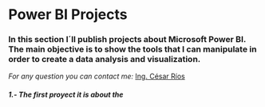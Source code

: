 # Power BI Projects
### In this section I´ll publish projects about Microsoft Power BI. The main objective is to show the tools that I can manipulate in order to create a data analysis and visualization.
*For any question you can contact me:* [Ing. César Ríos](https://www.linkedin.com/in/cesarriosag/)

##### 1.- The first proyect it is about the 
